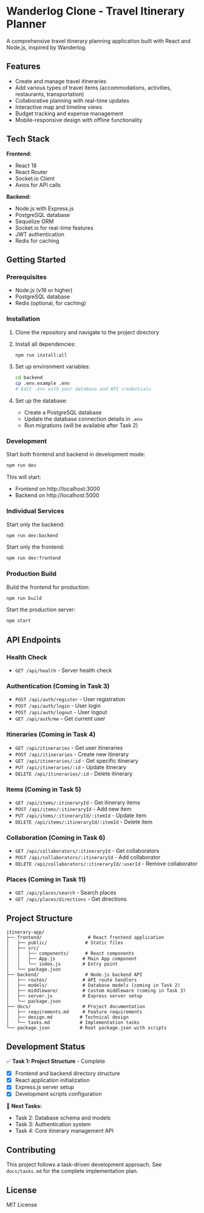 # Wanderlog Clone - Travel Itinerary Planner

A comprehensive travel itinerary planning application built with React and Node.js, inspired by Wanderlog.

## Features

- Create and manage travel itineraries
- Add various types of travel items (accommodations, activities, restaurants, transportation)
- Collaborative planning with real-time updates
- Interactive map and timeline views
- Budget tracking and expense management
- Mobile-responsive design with offline functionality

## Tech Stack

**Frontend:**
- React 18
- React Router
- Socket.io Client
- Axios for API calls

**Backend:**
- Node.js with Express.js
- PostgreSQL database
- Sequelize ORM
- Socket.io for real-time features
- JWT authentication
- Redis for caching

## Getting Started

### Prerequisites

- Node.js (v16 or higher)
- PostgreSQL database
- Redis (optional, for caching)

### Installation

1. Clone the repository and navigate to the project directory

2. Install all dependencies:
   ```bash
   npm run install:all
   ```

3. Set up environment variables:
   ```bash
   cd backend
   cp .env.example .env
   # Edit .env with your database and API credentials
   ```

4. Set up the database:
   - Create a PostgreSQL database
   - Update the database connection details in `.env`
   - Run migrations (will be available after Task 2)

### Development

Start both frontend and backend in development mode:
```bash
npm run dev
```

This will start:
- Frontend on http://localhost:3000
- Backend on http://localhost:5000

### Individual Services

Start only the backend:
```bash
npm run dev:backend
```

Start only the frontend:
```bash
npm run dev:frontend
```

### Production Build

Build the frontend for production:
```bash
npm run build
```

Start the production server:
```bash
npm start
```

## API Endpoints

### Health Check
- `GET /api/health` - Server health check

### Authentication (Coming in Task 3)
- `POST /api/auth/register` - User registration
- `POST /api/auth/login` - User login
- `POST /api/auth/logout` - User logout
- `GET /api/auth/me` - Get current user

### Itineraries (Coming in Task 4)
- `GET /api/itineraries` - Get user itineraries
- `POST /api/itineraries` - Create new itinerary
- `GET /api/itineraries/:id` - Get specific itinerary
- `PUT /api/itineraries/:id` - Update itinerary
- `DELETE /api/itineraries/:id` - Delete itinerary

### Items (Coming in Task 5)
- `GET /api/items/:itineraryId` - Get itinerary items
- `POST /api/items/:itineraryId` - Add new item
- `PUT /api/items/:itineraryId/:itemId` - Update item
- `DELETE /api/items/:itineraryId/:itemId` - Delete item

### Collaboration (Coming in Task 6)
- `GET /api/collaborators/:itineraryId` - Get collaborators
- `POST /api/collaborators/:itineraryId` - Add collaborator
- `DELETE /api/collaborators/:itineraryId/:userId` - Remove collaborator

### Places (Coming in Task 11)
- `GET /api/places/search` - Search places
- `GET /api/places/directions` - Get directions

## Project Structure

```
itinerary-app/
├── frontend/                 # React frontend application
│   ├── public/              # Static files
│   ├── src/
│   │   ├── components/      # React components
│   │   ├── App.js          # Main App component
│   │   └── index.js        # Entry point
│   └── package.json
├── backend/                 # Node.js backend API
│   ├── routes/             # API route handlers
│   ├── models/             # Database models (coming in Task 2)
│   ├── middleware/         # Custom middleware (coming in Task 3)
│   ├── server.js           # Express server setup
│   └── package.json
├── docs/                   # Project documentation
│   ├── requirements.md     # Feature requirements
│   ├── design.md          # Technical design
│   └── tasks.md           # Implementation tasks
└── package.json           # Root package.json with scripts
```

## Development Status

✅ **Task 1: Project Structure** - Complete
- [x] Frontend and backend directory structure
- [x] React application initialization
- [x] Express.js server setup
- [x] Development scripts configuration

🔄 **Next Tasks:**
- Task 2: Database schema and models
- Task 3: Authentication system
- Task 4: Core itinerary management API

## Contributing

This project follows a task-driven development approach. See `docs/tasks.md` for the complete implementation plan.

## License

MIT License